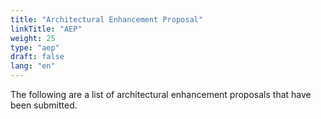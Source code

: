 ```yaml
---
title: "Architectural Enhancement Proposal"
linkTitle: "AEP"
weight: 25
type: "aep"
draft: false
lang: "en"
---
```


The following are a list of architectural enhancement proposals that have been submitted.
